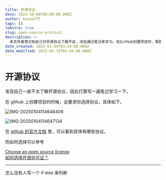 ```yaml
---
title: 开源协议
date: 2023-10-08T00:00:00.000Z
author: KazooTTT
tags: []
toAstro: true
slug: open-source-protocol
description: >-
  本文作者意识到自己对开源协议了解不足，决定通过笔记来学习。在GitHub创建项目时，需要选择合适的开源协议。文章中提到了GitHub官方文档和两个参考链接，帮助用户选择合适的开源许可证。作者还提出了一个有趣的想法，即是否有人能用if-else逻辑来判断选择哪种开源协议。
date_created: 2025-01-04T03:34:08.000Z
date_modified: 2025-02-19T03:44:09.000Z
---
```


# 开源协议

发现自己一直不太了解开源协议，因此打算写一遍笔记学习一下。

在 github 上创建项目的时候，会要求你选择协议，具体如下。

![IMG-20250104114646406](/mdImages/IMG-20250104114646406.png)

![IMG-20250104114647134](/mdImages/IMG-20250104114647134.png)

在 [github 的官方文档](<https://docs.github.com/en/repositories/managing-your-repositorys-settings-and-features/customizing-your-repository/licensing-a-repository>) 里，可以看到具体有哪些协议。

而如何选择可以参考

[Choose an open source license](<https://choosealicense.com/>)  
[如何选择开源许可证？](<https://www.ruanyifeng.com/blog/2011/05/how_to_choose_free_software_licenses.html>)

---

怎么没有人写一个 if else 来判断
